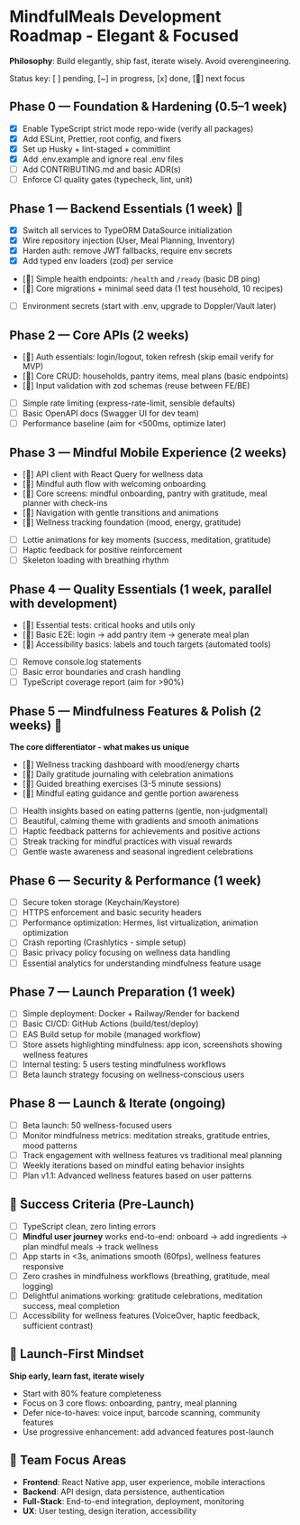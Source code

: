 # MindfulMeals Development Roadmap - Elegant & Focused

**Philosophy**: Build elegantly, ship fast, iterate wisely. Avoid overengineering.

Status key: [ ] pending, [~] in progress, [x] done, [🚀] next focus

## Phase 0 — Foundation & Hardening (0.5–1 week)
- [x] Enable TypeScript strict mode repo-wide (verify all packages)
- [x] Add ESLint, Prettier, root config, and fixers
- [x] Set up Husky + lint-staged + commitlint
- [x] Add .env.example and ignore real .env files
- [ ] Add CONTRIBUTING.md and basic ADR(s)
- [ ] Enforce CI quality gates (typecheck, lint, unit)

## Phase 1 — Backend Essentials (1 week) 🚀
- [x] Switch all services to TypeORM DataSource initialization
- [x] Wire repository injection (User, Meal Planning, Inventory)
- [x] Harden auth: remove JWT fallbacks, require env secrets
- [x] Add typed env loaders (zod) per service
- [🚀] Simple health endpoints: `/health` and `/ready` (basic DB ping)
- [🚀] Core migrations + minimal seed data (1 test household, 10 recipes)
- [ ] Environment secrets (start with .env, upgrade to Doppler/Vault later)

## Phase 2 — Core APIs (2 weeks)
- [🚀] Auth essentials: login/logout, token refresh (skip email verify for MVP)
- [🚀] Core CRUD: households, pantry items, meal plans (basic endpoints)
- [🚀] Input validation with zod schemas (reuse between FE/BE)
- [ ] Simple rate limiting (express-rate-limit, sensible defaults)
- [ ] Basic OpenAPI docs (Swagger UI for dev team)
- [ ] Performance baseline (aim for <500ms, optimize later)

## Phase 3 — Mindful Mobile Experience (2 weeks)
- [🚀] API client with React Query for wellness data
- [🚀] Mindful auth flow with welcoming onboarding
- [🚀] Core screens: mindful onboarding, pantry with gratitude, meal planner with check-ins
- [🚀] Navigation with gentle transitions and animations
- [🚀] Wellness tracking foundation (mood, energy, gratitude)
- [ ] Lottie animations for key moments (success, meditation, gratitude)
- [ ] Haptic feedback for positive reinforcement
- [ ] Skeleton loading with breathing rhythm

## Phase 4 — Quality Essentials (1 week, parallel with development)
- [🚀] Essential tests: critical hooks and utils only
- [🚀] Basic E2E: login → add pantry item → generate meal plan
- [🚀] Accessibility basics: labels and touch targets (automated tools)
- [ ] Remove console.log statements
- [ ] Basic error boundaries and crash handling
- [ ] TypeScript coverage report (aim for >90%)

## Phase 5 — Mindfulness Features & Polish (2 weeks) 🧘
**The core differentiator - what makes us unique**
- [🚀] Wellness tracking dashboard with mood/energy charts
- [🚀] Daily gratitude journaling with celebration animations  
- [🚀] Guided breathing exercises (3-5 minute sessions)
- [🚀] Mindful eating guidance and gentle portion awareness
- [ ] Health insights based on eating patterns (gentle, non-judgmental)
- [ ] Beautiful, calming theme with gradients and smooth animations
- [ ] Haptic feedback patterns for achievements and positive actions
- [ ] Streak tracking for mindful practices with visual rewards
- [ ] Gentle waste awareness and seasonal ingredient celebrations

## Phase 6 — Security & Performance (1 week)
- [ ] Secure token storage (Keychain/Keystore)
- [ ] HTTPS enforcement and basic security headers
- [ ] Performance optimization: Hermes, list virtualization, animation optimization
- [ ] Crash reporting (Crashlytics - simple setup)
- [ ] Basic privacy policy focusing on wellness data handling
- [ ] Essential analytics for understanding mindfulness feature usage

## Phase 7 — Launch Preparation (1 week)
- [ ] Simple deployment: Docker + Railway/Render for backend
- [ ] Basic CI/CD: GitHub Actions (build/test/deploy)
- [ ] EAS Build setup for mobile (managed workflow)
- [ ] Store assets highlighting mindfulness: app icon, screenshots showing wellness features
- [ ] Internal testing: 5 users testing mindfulness workflows
- [ ] Beta launch strategy focusing on wellness-conscious users

## Phase 8 — Launch & Iterate (ongoing)
- [ ] Beta launch: 50 wellness-focused users
- [ ] Monitor mindfulness metrics: meditation streaks, gratitude entries, mood patterns
- [ ] Track engagement with wellness features vs traditional meal planning
- [ ] Weekly iterations based on mindful eating behavior insights
- [ ] Plan v1.1: Advanced wellness features based on user patterns

## 🎯 Success Criteria (Pre-Launch)
- [ ] TypeScript clean, zero linting errors
- [ ] **Mindful user journey** works end-to-end: onboard → add ingredients → plan mindful meals → track wellness
- [ ] App starts in <3s, animations smooth (60fps), wellness features responsive
- [ ] Zero crashes in mindfulness workflows (breathing, gratitude, meal logging)
- [ ] Delightful animations working: gratitude celebrations, meditation success, meal completion
- [ ] Accessibility for wellness features (VoiceOver, haptic feedback, sufficient contrast)

## 🚀 Launch-First Mindset
**Ship early, learn fast, iterate wisely**
- Start with 80% feature completeness
- Focus on 3 core flows: onboarding, pantry, meal planning
- Defer nice-to-haves: voice input, barcode scanning, community features
- Use progressive enhancement: add advanced features post-launch

## 👥 Team Focus Areas
- **Frontend**: React Native app, user experience, mobile interactions
- **Backend**: API design, data persistence, authentication
- **Full-Stack**: End-to-end integration, deployment, monitoring
- **UX**: User testing, design iteration, accessibility